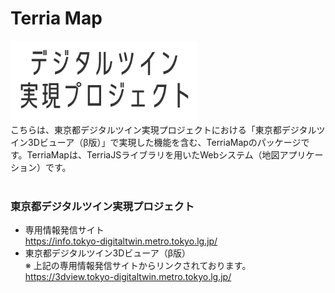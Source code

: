 Terria Map
==========

<img src="hello_logo.png" alt="drawing" width="300"/>

<br>
こちらは、東京都デジタルツイン実現プロジェクトにおける「東京都デジタルツイン3Dビューア（β版）」で実現した機能を含む、TerriaMapのパッケージです。TerriaMapは、TerriaJSライブラリを用いたWebシステム（地図アプリケーション）です。
<br>
<br>


### 東京都デジタルツイン実現プロジェクト
- 専用情報発信サイト<br>
    https://info.tokyo-digitaltwin.metro.tokyo.lg.jp/
- 東京都デジタルツイン3Dビューア（β版）<br>
※ 上記の専用情報発信サイトからリンクされております。<br>
  https://3dview.tokyo-digitaltwin.metro.tokyo.lg.jp/

